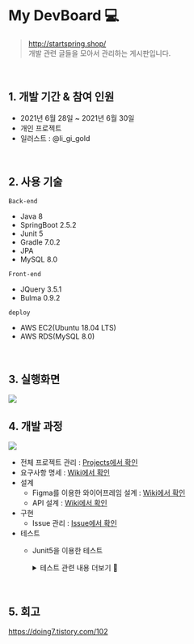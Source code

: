 # My DevBoard :computer:
> http://startspring.shop/   
> 개발 관련 글들을 모아서 관리하는 게시판입니다.

<br>

## 1. 개발 기간 & 참여 인원
- 2021년 6월 28일 ~ 2021년 6월 30일
- 개인 프로젝트
- 일러스트 : @li_gi_gold

<br>

## 2. 사용 기술

`Back-end`
- Java 8
- SpringBoot 2.5.2
- Junit 5
- Gradle 7.0.2
- JPA
- MySQL 8.0

`Front-end`
- JQuery 3.5.1
- Bulma 0.9.2

`deploy`
- AWS EC2(Ubuntu 18.04 LTS)
- AWS RDS(MySQL 8.0)

<br>

## 3. 실행화면

<img src="https://user-images.githubusercontent.com/70243735/123973665-edd0d300-d9f6-11eb-9619-cfc43ac8d2fc.gif">

<br>

## 4. 개발 과정

<img src="https://user-images.githubusercontent.com/70243735/124199915-0c29f200-db0f-11eb-87c8-aaab9c462a0d.png">

- 전체 프로젝트 관리
	: [Projects에서 확인](https://github.com/mangdo/myDevBoard/projects/2)
- 요구사항 명세
	: [Wiki에서 확인](https://github.com/mangdo/myDevBoard/wiki/%EC%9A%94%EA%B5%AC%EC%82%AC%ED%95%AD-%EB%AA%85%EC%84%B8%F0%9F%94%A8)
- 설계
	+ Figma를 이용한 와이어프레임 설계 : [Wiki에서 확인](https://github.com/mangdo/myDevBoard/wiki/%EC%99%80%EC%9D%B4%EC%96%B4%ED%94%84%EB%A0%88%EC%9E%84-%EC%84%A4%EA%B3%84-%F0%9F%94%A8)
	+ API 설계 : [Wiki에서 확인](https://github.com/mangdo/myDevBoard/wiki/API-%EC%84%A4%EA%B3%84-%F0%9F%94%A8)
- 구현
	+ Issue 관리 : [Issue에서 확인](https://github.com/mangdo/myDevBoard/issues?q=is%3Aissue+is%3Aclosed)
- 테스트
	+ Junit5을 이용한 테스트<details> 
		<summary>테스트 관련 내용 더보기 📌</summary>
	
		1. Jacocco를 이용한 테스트 확인
	
			<img src = "https://user-images.githubusercontent.com/70243735/124200423-48118700-db10-11eb-91f4-e3bdc8efc6a4.png" width="700px">
	
			<img src = "https://user-images.githubusercontent.com/70243735/124200590-b22a2c00-db10-11eb-8bb4-8190cc5a65ac.png" width="700px">
	
		2. [테스트 코드 보러가기](https://github.com/mangdo/myDevBoard/tree/main/src/test/java/com/example/mydevboard)
		</details>
<br>

## 5. 회고

https://doing7.tistory.com/102
